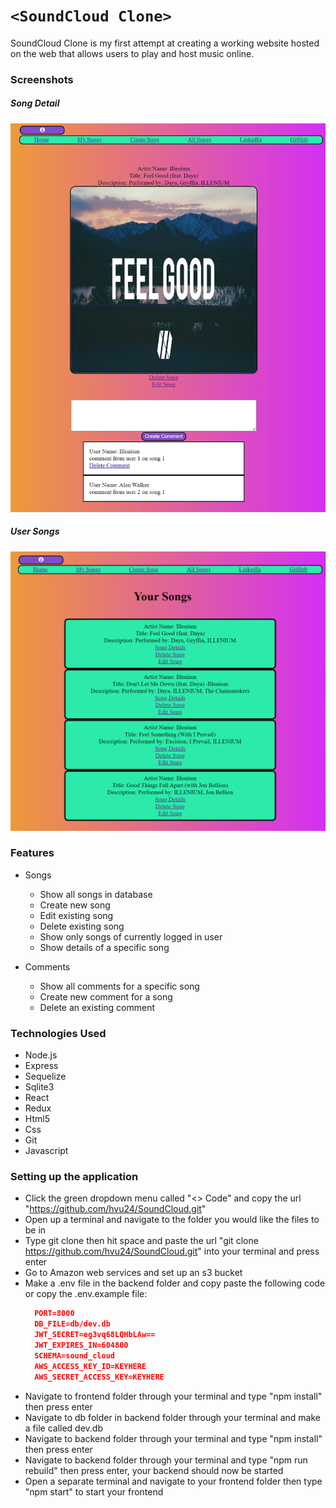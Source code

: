 # `<SoundCloud Clone>`
SoundCloud Clone is my first attempt at creating a working website hosted on the web that allows users to play and host music online.

### Screenshots
##### Song Detail
![song_detail]
##### User Songs
![user_songs]

[song_detail]: ./SoundCloud.jpg
[user_songs]: ./usersongs.png

### Features
* Songs
  * Show all songs in database
  * Create new song
  * Edit existing song
  * Delete existing song
  * Show only songs of currently logged in user
  * Show details of a specific song

* Comments
  * Show all comments for a specific song
  * Create new comment for a song
  * Delete an existing comment

### Technologies Used
* Node.js
* Express
* Sequelize
* Sqlite3
* React
* Redux
* Html5
* Css
* Git
* Javascript


### Setting up the application
* Click the green dropdown menu called "<> Code" and copy the url "https://github.com/hvu24/SoundCloud.git"
* Open up a terminal and navigate to the folder you would like the files to be in
* Type git clone then hit space and paste the url "git clone https://github.com/hvu24/SoundCloud.git" into your terminal and press enter
* Go to Amazon web services and set up an s3 bucket
* Make a .env file in the backend folder and copy paste the following code or copy the .env.example file:
    ```json
      PORT=8000
      DB_FILE=db/dev.db
      JWT_SECRET=eg3vq68LQHbLAw==
      JWT_EXPIRES_IN=604800
      SCHEMA=sound_cloud
      AWS_ACCESS_KEY_ID=KEYHERE
      AWS_SECRET_ACCESS_KEY=KEYHERE
    ```
* Navigate to frontend folder through your terminal and type "npm install" then press enter
* Navigate to db folder in backend folder through your terminal and make a file called dev.db
* Navigate to backend folder through your terminal and type "npm install" then press enter
* Navigate to backend folder through your terminal and type "npm run rebuild" then press enter, your backend should now be started
* Open a separate terminal and navigate to your frontend folder then type "npm start" to start your frontend
